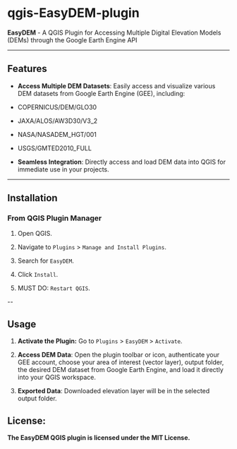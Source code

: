 
# qgis-EasyDEM-plugin

  

**EasyDEM** - A QGIS Plugin for Accessing Multiple Digital Elevation Models (DEMs) through the Google Earth Engine API

  

---

  

## Features

  

-  **Access Multiple DEM Datasets**: Easily access and visualize various DEM datasets from Google Earth Engine (GEE), including:

- COPERNICUS/DEM/GLO30

- JAXA/ALOS/AW3D30/V3_2

- NASA/NASADEM_HGT/001

- USGS/GMTED2010_FULL

-  **Seamless Integration**: Directly access and load DEM data into QGIS for immediate use in your projects.

  

---

  

## Installation

  

### From QGIS Plugin Manager

1. Open QGIS.

2. Navigate to `Plugins` > `Manage and Install Plugins`.

3. Search for `EasyDEM`.

4. Click `Install`.

5. MUST DO: `Restart QGIS`.

--

  

## Usage

  

1.  **Activate the Plugin:** Go to `Plugins` > `EasyDEM` > `Activate`.

2.  **Access DEM Data**: Open the plugin toolbar or icon, authenticate your GEE account, choose your area of interest (vector layer), output folder, the desired DEM dataset from Google Earth Engine, and load it directly into your QGIS workspace.

4.  **Exported Data**: Downloaded elevation layer will be in the selected output folder.
  
  

## License:

  

**The EasyDEM QGIS plugin is licensed under the MIT License.**
